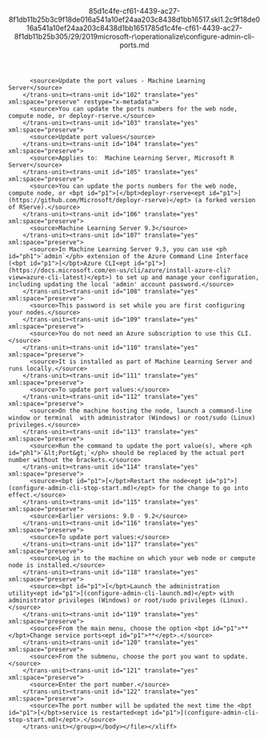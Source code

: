 <?xml version="1.0"?><xliff version="1.2" xmlns="urn:oasis:names:tc:xliff:document:1.2" xmlns:xsi="http://www.w3.org/2001/XMLSchema-instance" xsi:schemaLocation="urn:oasis:names:tc:xliff:document:1.2 xliff-core-1.2-transitional.xsd"><file datatype="xml" original="configure-admin-cli-ports.md" source-language="en-US" target-language="en-US"><header><tool tool-id="mdxliff" tool-name="mdxliff" tool-version="1.0-8ab897d" tool-company="Microsoft" /><xliffext:skl_file_name xmlns:xliffext="urn:microsoft:content:schema:xliffextensions">85d1c4fe-cf61-4439-ac27-8f1db11b25b3c9f18de016a541a10ef24aa203c8438d1bb16517.skl</xliffext:skl_file_name><xliffext:version xmlns:xliffext="urn:microsoft:content:schema:xliffextensions">1.2</xliffext:version><xliffext:ms.openlocfilehash xmlns:xliffext="urn:microsoft:content:schema:xliffextensions">c9f18de016a541a10ef24aa203c8438d1bb16517</xliffext:ms.openlocfilehash><xliffext:ms.sourcegitcommit xmlns:xliffext="urn:microsoft:content:schema:xliffextensions">85d1c4fe-cf61-4439-ac27-8f1db11b25b3</xliffext:ms.sourcegitcommit><xliffext:ms.lasthandoff xmlns:xliffext="urn:microsoft:content:schema:xliffextensions">05/29/2019</xliffext:ms.lasthandoff><xliffext:ms.openlocfilepath xmlns:xliffext="urn:microsoft:content:schema:xliffextensions">microsoft-r\operationalize\configure-admin-cli-ports.md</xliffext:ms.openlocfilepath></header><body><group id="content" extype="content"><trans-unit id="101" translate="yes" xml:space="preserve" restype="x-metadata">
          <source>Update the port values - Machine Learning Server</source>
        </trans-unit><trans-unit id="102" translate="yes" xml:space="preserve" restype="x-metadata">
          <source>You can update the ports numbers for the web node, compute node, or deployr-rserve.</source>
        </trans-unit><trans-unit id="103" translate="yes" xml:space="preserve">
          <source>Update port values</source>
        </trans-unit><trans-unit id="104" translate="yes" xml:space="preserve">
          <source>Applies to:  Machine Learning Server, Microsoft R Server</source>
        </trans-unit><trans-unit id="105" translate="yes" xml:space="preserve">
          <source>You can update the ports numbers for the web node, compute node, or <bpt id="p1">[</bpt>deployr-rserve<ept id="p1">](https://github.com/Microsoft/deployr-rserve)</ept> (a forked version of RServe).</source>
        </trans-unit><trans-unit id="106" translate="yes" xml:space="preserve">
          <source>Machine Learning Server 9.3</source>
        </trans-unit><trans-unit id="107" translate="yes" xml:space="preserve">
          <source>In Machine Learning Server 9.3, you can use <ph id="ph1">`admin`</ph> extension of the Azure Command Line Interface (<bpt id="p1">[</bpt>Azure CLI<ept id="p1">](https://docs.microsoft.com/en-us/cli/azure/install-azure-cli?view=azure-cli-latest)</ept>) to set up and manage your configuration, including updating the local 'admin' account password.</source>
        </trans-unit><trans-unit id="108" translate="yes" xml:space="preserve">
          <source>This password is set while you are first configuring your nodes.</source>
        </trans-unit><trans-unit id="109" translate="yes" xml:space="preserve">
          <source>You do not need an Azure subscription to use this CLI.</source>
        </trans-unit><trans-unit id="110" translate="yes" xml:space="preserve">
          <source>It is installed as part of Machine Learning Server and runs locally.</source>
        </trans-unit><trans-unit id="111" translate="yes" xml:space="preserve">
          <source>To update port values:</source>
        </trans-unit><trans-unit id="112" translate="yes" xml:space="preserve">
          <source>On the machine hosting the node, launch a command-line window or terminal  with administrator (Windows) or root/sudo (Linux) privileges.</source>
        </trans-unit><trans-unit id="113" translate="yes" xml:space="preserve">
          <source>Run the command to update the port value(s), where <ph id="ph1">`&lt;Port&gt;`</ph> should be replaced by the actual port number without the brackets.</source>
        </trans-unit><trans-unit id="114" translate="yes" xml:space="preserve">
          <source><bpt id="p1">[</bpt>Restart the node<ept id="p1">](configure-admin-cli-stop-start.md)</ept> for the change to go into effect.</source>
        </trans-unit><trans-unit id="115" translate="yes" xml:space="preserve">
          <source>Earlier versions: 9.0 - 9.2</source>
        </trans-unit><trans-unit id="116" translate="yes" xml:space="preserve">
          <source>To update port values:</source>
        </trans-unit><trans-unit id="117" translate="yes" xml:space="preserve">
          <source>Log in to the machine on which your web node or compute node is installed.</source>
        </trans-unit><trans-unit id="118" translate="yes" xml:space="preserve">
          <source><bpt id="p1">[</bpt>Launch the administration utility<ept id="p1">](configure-admin-cli-launch.md)</ept> with administrator privileges (Windows) or root/sudo privileges (Linux).</source>
        </trans-unit><trans-unit id="119" translate="yes" xml:space="preserve">
          <source>From the main menu, choose the option <bpt id="p1">**</bpt>Change service ports<ept id="p1">**</ept>.</source>
        </trans-unit><trans-unit id="120" translate="yes" xml:space="preserve">
          <source>From the submenu, choose the port you want to update.</source>
        </trans-unit><trans-unit id="121" translate="yes" xml:space="preserve">
          <source>Enter the port number.</source>
        </trans-unit><trans-unit id="122" translate="yes" xml:space="preserve">
          <source>The port number will be updated the next time the <bpt id="p1">[</bpt>service is restarted<ept id="p1">](configure-admin-cli-stop-start.md)</ept>.</source>
        </trans-unit></group></body></file></xliff>